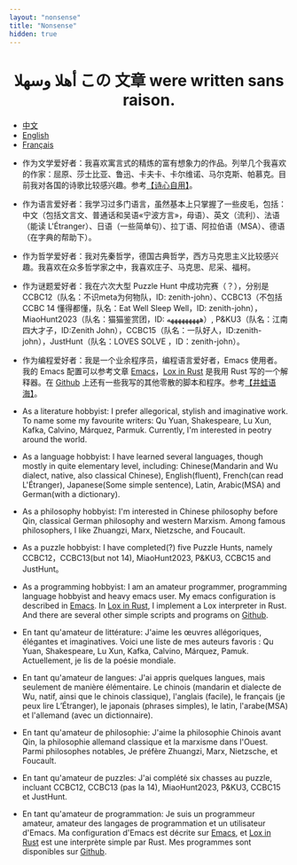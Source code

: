 ```yaml
---
layout: "nonsense"
title: "Nonsense"
hidden: true
---
```

<h1 style="text-align: center;">وسھلا‎ أھلا ‎この 文章 were written sans raison.</h1>

<ul class="nav nav-tabs">
<li class="active"><a href="#cn" data-toggle="tab">中文</a></li>
<li><a href="#en" data-toggle="tab">English</a></li>
<li><a href="#fr" data-toggle="tab">Français</a></li>
</ul>
<div class="tab-content">
<div class="tab-pane active" id="cn">

- 作为文学爱好者：我喜欢寓言式的精炼的富有想象力的作品。列举几个我喜欢的作家：屈原、莎士比亚、鲁迅、卡夫卡、卡尔维诺、马尔克斯、帕慕克。目前我对各国的诗歌比较感兴趣。参考[【诗心自用】](./series/%E8%AF%97%E5%BF%83%E8%87%AA%E7%94%A8/)。

- 作为语言爱好者：我学习过多门语言，虽然基本上只掌握了一些皮毛，包括：中文（包括文言文、普通话和吴语«宁波方言»，母语）、英文（流利）、法语（能读 L'Étranger）、日语（一些简单句）、拉丁语、阿拉伯语（MSA）、德语（在字典的帮助下）。

- 作为哲学爱好者：我对先秦哲学，德国古典哲学，西方马克思主义比较感兴趣。我喜欢在众多哲学家之中，我喜欢庄子、马克思、尼采、福柯。

- 作为谜题爱好者：我在六次大型 Puzzle Hunt 中成功完赛（？），分别是 CCBC12（队名：不识meta为何物队，ID: zenith-john）、CCBC13（不包括 CCBC 14 懂得都懂，队名：Eat Well Sleep Well，ID: zenith-john），MiaoHunt2023（队名：猫猫鉴赏团，ID: هههههههههه）, P&KU3（队名：江南四大才子，ID:Zenith John），CCBC15（队名：一队好人，ID:zenith-john），JustHunt（队名：LOVES SOLVE
，ID：zenith-john）。

- 作为编程爱好者：我是一个业余程序员，编程语言爱好者，Emacs 使用者。我的 Emacs 配置可以参考文章 [Emacs](./post/emacs_configuration)，[Lox in Rust](https://github.com/zenith-john/lox-in-rust) 是我用 Rust 写的一个解释器。在 [Github](https://github.com/zenith-john/) 上还有一些我写的其他零散的脚本和程序。参考[【井蛙语海】](./series/%E4%BA%95%E8%9B%99%E8%AF%AD%E6%B5%B7/)。

</div>
<div class="tab-pane" id="en">

- As a literature hobbyist: I prefer allegorical, stylish and imaginative work. To name some my favourite writers: Qu Yuan, Shakespeare, Lu Xun, Kafka, Calvino, Márquez, Parmuk. Currently, I'm interested in peotry around the world.

- As a language hobbyist: I have learned several languages, though mostly in quite elementary level, including: Chinese(Mandarin and Wu dialect, native, also classical Chinese), English(fluent), French(can read L'Étranger), Japanese(Some simple sentence), Latin, Arabic(MSA) and German(with a dictionary).

- As a philosophy hobbyist: I'm interested in Chinese philosophy before Qin, classical German philosophy and western Marxism. Among famous philosophers, I like Zhuangzi, Marx, Nietzsche, and Foucault.

- As a puzzle hobbyist: I have completed(?) five Puzzle Hunts, namely CCBC12，CCBC13(but not 14), MiaoHunt2023, P&KU3, CCBC15 and JustHunt。

- As a programming hobbyist: I am an amateur programmer, programming language hobbyist and heavy emacs user. My emacs configuration is described in [Emacs](./post/emacs_configuration). In [Lox in Rust](https://github.com/zenith-john/lox-in-rust), I implement a Lox interpreter in Rust. And there are several other simple scripts and programs on [Github](https://github.com/zenith-john/).

</div>
<div class="tab-pane" id="fr">

- En tant qu'amateur de littérature: J'aime les œuvres allégoriques, élégantes et imaginatives. Voici une liste de mes auteurs favoris : Qu Yuan, Shakespeare, Lu Xun, Kafka, Calvino, Márquez, Pamuk. Actuellement, je lis de la poésie mondiale.

- En tant qu'amateur de langues: J'ai appris quelques langues, mais seulement de manière élémentaire. Le chinois (mandarin et dialecte de Wu, natif, ainsi que le chinois classique), l'anglais (facile), le français (je peux lire L’Étranger), le japonais (phrases simples), le latin, l'arabe(MSA) et l'allemand (avec un dictionnaire).

- En tant qu'amateur de philosophie: J'aime la philosophie Chinois avant Qin, la philosophie allemand classique et la marxisme dans l'Ouest. Parmi philosophes notables, Je préfère Zhuangzi, Marx, Nietzsche, et Foucault.

- En tant qu'amateur de puzzles: J'ai complété six chasses au puzzle, incluant CCBC12, CCBC13 (pas la 14), MiaoHunt2023, P&KU3, CCBC15 et JustHunt.

- En tant qu'amateur de programmation: Je suis un programmeur amateur, amateur des langages de programmation et un utilisateur d'Emacs. Ma configuration d'Emacs est décrite sur [Emacs](./post/emacs_configuration), et [Lox in Rust](https://github.com/zenith-john/lox-in-rust) est une interprète simple par Rust. Mes programmes sont disponibles sur [Github](https://github.com/zenith-john/).

</div>
</div>
